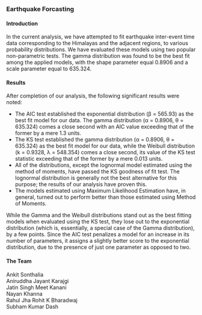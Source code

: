 ### Earthquake Forcasting

#### Introduction
In the current analysis, we have attempted to fit earthquake inter-event time data corresponding
to the Himalayas and the adjacent regions, to various probability distributions. We have 
evaluated these models using two popular non-parametric tests. The gamma distribution was
found to be the best fit among the applied models, with the shape parameter equal 0.8906 and a
scale parameter equal to 635.324.

#### Results
After completion of our analysis, the following significant results were noted:
- The AIC test established the exponential distribution (β = 565.93) as the best fit model for
our data. The gamma distribution (α = 0.8906, θ = 635.324) comes a close second with an AIC value
exceeding that of the former by a mere 1.3 units.
- The KS test established the gamma distribution (α = 0.8906, θ = 635.324) as the best fit model
for our data, while the Weibull distribution (k = 0.9328, λ = 548.354) comes a close second, its value
of the KS test statistic exceeding that of the former by a mere 0.013 units.
- All of the distributions, except the lognormal model estimated using the method of moments,
have passed the KS goodness of fit test. The lognormal distribution is generally not the best alternative
for this purpose; the results of our analysis have proven this.
- The models estimated using Maximum Likelihood Estimation have, in general, turned out to
perform better than those estimated using Method of Moments.

While the Gamma and the Weibull distributions stand out as the best fitting models when evaluated
using the KS test, they lose out to the exponential distribution (which is, essentially, a special case
of the Gamma distribution), by a few points. Since the AIC test penalizes a model for an increase in
its number of parameters, it assigns a slightly better score to the exponential distribution, due to the
presence of just one parameter as opposed to two.

#### The Team
Ankit Sonthalia  
Aniruddha Jayant Karajgi   
Jatin Singh
Meet Kanani  
Nayan Khanna  
Rahul Jha
Rohit K Bharadwaj   
Subham Kumar Dash  
